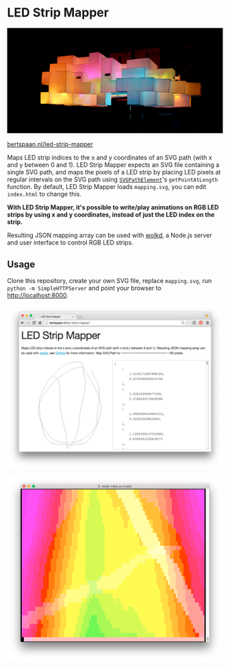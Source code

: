 # LED Strip Mapper

![](https://raw.githubusercontent.com/bertspaan/wolkd/master/public/img/wolk.jpg)

[bertspaan.nl/led-strip-mapper](http://bertspaan.nl/led-strip-mapper)

Maps LED strip indices to the x and y coordinates of an SVG path (with x and y between 0 and 1). LED Strip Mapper expects an SVG file containing a single SVG path, and maps the pixels of a LED strip by placing LED pixels at regular intervals on the SVG path using [`SVGPathElement`](https://developer.mozilla.org/en/docs/Web/API/SVGPathElement)'s `getPointAtLength` function. By default, LED Strip Mapper loads `mapping.svg`, you can edit `index.html` to change this.

__With LED Strip Mapper, it's possible to write/play animations on RGB LED strips by using x and y coordinates, instead of just the LED index on the strip.__

Resulting JSON mapping array can be used with <a href="https://github.com/bertspaan/wolkd">wolkd</a>, a Node.js server and user interface to control RGB LED strips.

## Usage

Clone this repository, create your own SVG file, replace `mapping.svg`, run `python -m SimpleHTTPServer` and point your browser to [http://localhost:8000](http://localhost:8000).

![](screenshot.png)

![](https://raw.githubusercontent.com/bertspaan/wolkd/master/public/img/wolkd.png)
